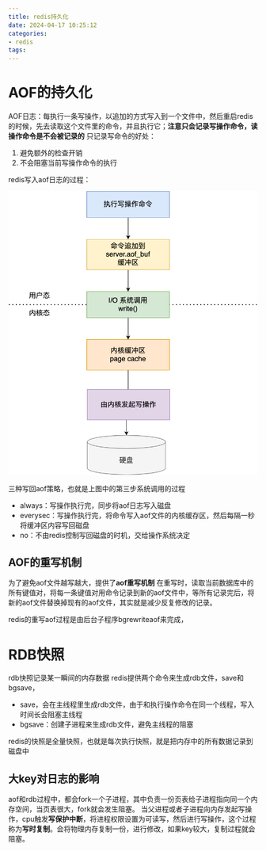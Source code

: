 ```yaml
---
title: redis持久化
date: 2024-04-17 10:25:12
categories:
- redis
tags:
---
```


# AOF的持久化
AOF日志：每执行一条写操作，以追加的方式写入到一个文件中，然后重启redis的时候，先去读取这个文件里的命令，并且执行它；**注意只会记录写操作命令，读操作命令是不会被记录的**
只记录写命令的好处：
1. 避免额外的检查开销
2. 不会阻塞当前写操作命令的执行

redis写入aof日志的过程：

![img](..\images\4eeef4dd1bedd2ffe0b84d4eaa0dbdea.png)

三种写回aof策略，也就是上图中的第三步系统调用的过程
- always：写操作执行完，同步将aof日志写入磁盘
- everysec：写操作执行完，将命令写入aof文件的内核缓存区，然后每隔一秒将缓冲区内容写回磁盘
- no：不由redis控制写回磁盘的时机，交给操作系统决定

## AOF的重写机制
为了避免aof文件越写越大，提供了**aof重写机制**
在重写时，读取当前数据库中的所有键值对，将每一条键值对用命令记录到新的aof文件中，等所有记录完后，将新的aof文件替换掉现有的aof文件，其实就是减少反复修改的记录。

redis的重写aof过程是由后台子程序bgrewriteaof来完成，

# RDB快照
rdb快照记录某一瞬间的内存数据
redis提供两个命令来生成rdb文件，save和bgsave，
- save，会在主线程里生成rdb文件，由于和执行操作命令在同一个线程，写入时间长会阻塞主线程
- bgsave：创建子进程来生成rdb文件，避免主线程的阻塞

redis的快照是全量快照，也就是每次执行快照，就是把内存中的所有数据记录到磁盘中


## 大key对日志的影响
aof和rdb过程中，都会fork一个子进程，其中负责一份页表给子进程指向同一个内存空间，当页表很大，fork就会发生阻塞。
当父进程或者子进程向内存发起写操作，cpu触发**写保护中断**，将进程权限设置为可读写，然后进行写操作，这个过程称为**写时复制**。会将物理内存复制一份，进行修改，如果key较大，复制过程就会阻塞。